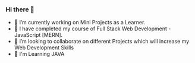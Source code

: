 ### Hi there 👋

- 🔭 I’m currently working on Mini Projects as a Learner.
- 🌱 I have completed my course of Full Stack Web Development - JavaScript [MERN].
- 👯 I’m looking to collaborate on different Projects which will increase my Web Development Skills
- 🌱 I'm Learning JAVA
